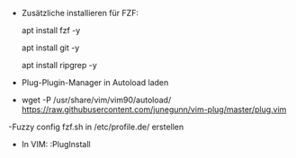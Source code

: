 - Zusätzliche installieren für FZF:

  apt install fzf -y

  apt install git -y

  apt install ripgrep -y

- Plug-Plugin-Manager in Autoload laden 

- wget -P /usr/share/vim/vim90/autoload/ https://raw.githubusercontent.com/junegunn/vim-plug/master/plug.vim

-Fuzzy config fzf.sh in /etc/profile.de/ erstellen

- In VIM: :PlugInstall
